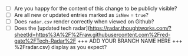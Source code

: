 - [ ] Are you happy for the content of this change to be publicly visible?
- [ ] Are all new or updated entries marked as `isNew` = `true`?
- [ ] Does `radar.csv` render correctly when viewed on Github?
- [ ] Does the [updated tech radar](https://radar.thoughtworks.com/?sheetId=https%3A%2F%2Fraw.githubusercontent.com%2Fred-gate%2FTech-Radar%2F +++ ADD YOUR BRANCH NAME HERE +++  %2Fradar.csv) display as you expect?